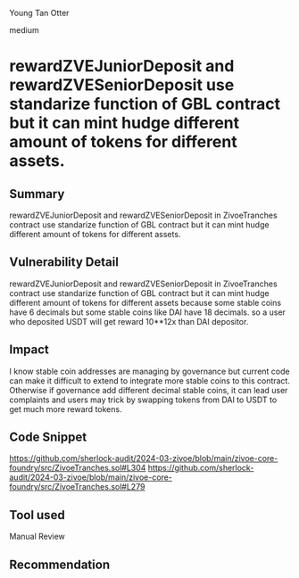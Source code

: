 Young Tan Otter

medium

# rewardZVEJuniorDeposit and rewardZVESeniorDeposit use standarize function of GBL contract but it can mint hudge different amount of tokens for different assets.

## Summary
rewardZVEJuniorDeposit and rewardZVESeniorDeposit in ZivoeTranches contract use standarize function of GBL contract but it can mint hudge different amount of tokens for different assets.
## Vulnerability Detail
rewardZVEJuniorDeposit and rewardZVESeniorDeposit in ZivoeTranches contract use standarize function of GBL contract but it can mint hudge different amount of tokens for different assets because some stable coins have 6 decimals but some stable coins like DAI have 18 decimals.
so a user who deposited USDT will get reward 10**12x than DAI depositor.
## Impact
I know stable coin addresses are managing by governance but current code can make it difficult to extend to integrate more stable coins to this contract. Otherwise if governance add different decimal stable coins, it can lead user complaints and users may trick by swapping tokens from DAI to USDT to get much more reward tokens.
## Code Snippet
https://github.com/sherlock-audit/2024-03-zivoe/blob/main/zivoe-core-foundry/src/ZivoeTranches.sol#L304
https://github.com/sherlock-audit/2024-03-zivoe/blob/main/zivoe-core-foundry/src/ZivoeTranches.sol#L279
## Tool used

Manual Review

## Recommendation

